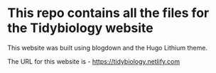 # This repo contains all the files for the Tidybiology website

This website was built using blogdown and the Hugo Lithium theme. 

The URL for this website is - https://tidybiology.netlify.com
